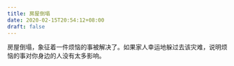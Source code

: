 ```yaml
---
title: 房屋倒塌
date: 2020-02-15T20:54:12+08:00
draft: false
---
```


房屋倒塌，象征着一件烦恼的事被解决了。如果家人幸运地躲过去该灾难，说明烦恼的事对你身边的人没有太多影响。